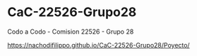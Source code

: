 # CaC-22526-Grupo28
Codo a Codo - Comision 22526 - Grupo 28 


https://nachodifilippo.github.io/CaC-22526-Grupo28/Poyecto/
